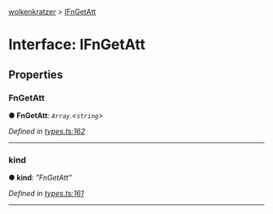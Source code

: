 [wolkenkratzer](../README.md) > [IFnGetAtt](../interfaces/ifngetatt.md)



# Interface: IFnGetAtt


## Properties
<a id="fngetatt"></a>

###  FnGetAtt

**●  FnGetAtt**:  *`Array`.<`string`>* 

*Defined in [types.ts:162](https://github.com/arminhammer/wolkenkratzer/blob/7912818/src/types.ts#L162)*





___

<a id="kind"></a>

###  kind

**●  kind**:  *"FnGetAtt"* 

*Defined in [types.ts:161](https://github.com/arminhammer/wolkenkratzer/blob/7912818/src/types.ts#L161)*





___


